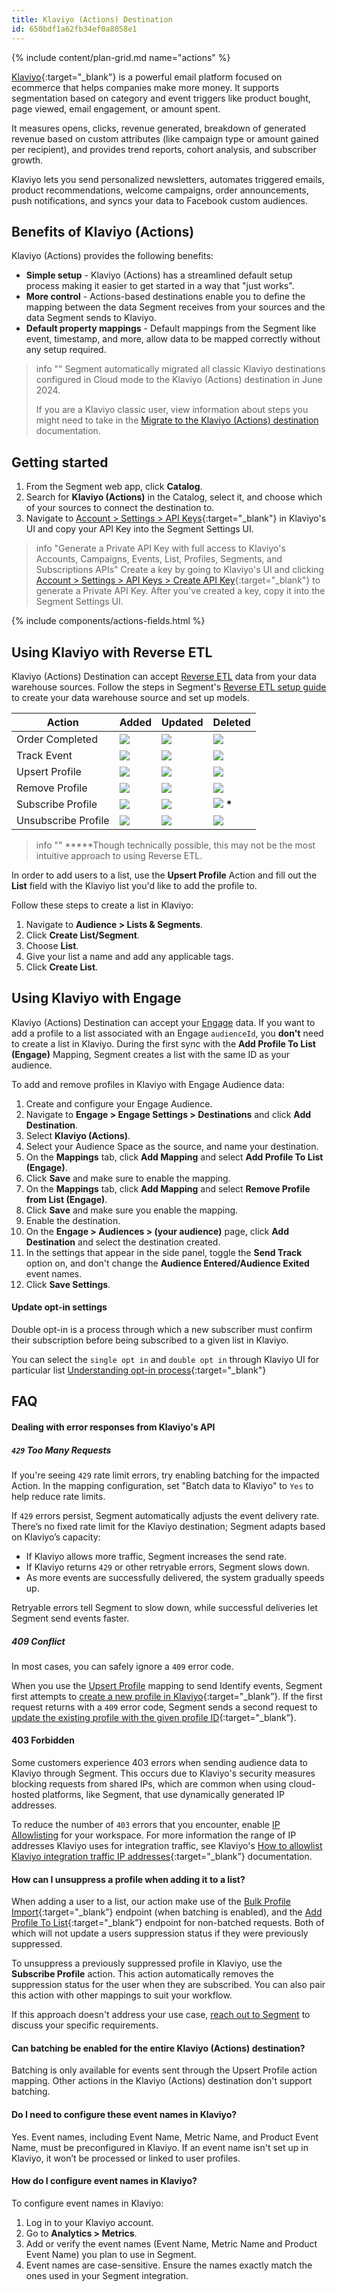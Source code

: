 ```yaml
---
title: Klaviyo (Actions) Destination
id: 650bdf1a62fb34ef0a8058e1
---
```


{% include content/plan-grid.md name="actions" %}

[Klaviyo](https://www.klaviyo.com){:target="_blank"} is a powerful email platform focused on ecommerce that helps companies make more money. It supports segmentation based on category and event triggers like product bought, page viewed, email engagement, or amount spent.

It measures opens, clicks, revenue generated, breakdown of generated revenue based on custom attributes (like campaign type or amount gained per recipient), and provides trend reports, cohort analysis, and subscriber growth.

Klaviyo lets you send personalized newsletters, automates triggered emails, product recommendations, welcome campaigns, order announcements, push notifications, and syncs your data to Facebook custom audiences.

## Benefits of Klaviyo (Actions)

Klaviyo (Actions) provides the following benefits:

- **Simple setup** - Klaviyo (Actions) has a streamlined default setup process making it easier to get started in a way that "just works".
- **More control** - Actions-based destinations enable you to define the mapping between the data Segment receives from your sources and the data Segment sends to Klaviyo.
- **Default property mappings** - Default mappings from the Segment like event, timestamp, and more, allow data to be mapped correctly without any setup required.

> info ""
> Segment automatically migrated all classic Klaviyo destinations configured in Cloud mode to the Klaviyo (Actions) destination in June 2024.
> 
> If you are a Klaviyo classic user, view information about steps you might need to take in the [Migrate to the Klaviyo (Actions) destination](/docs/connections/destinations/catalog/klaviyo#migrate-to-the-klaviyo-actions-destination) documentation. 

## Getting started

1. From the Segment web app, click **Catalog**.
2. Search for **Klaviyo (Actions)** in the Catalog, select it, and choose which of your sources to connect the destination to.
3. Navigate to [Account > Settings > API Keys](https://www.klaviyo.com/account#api-keys-tab){:target="_blank"} in Klaviyo's UI and copy your API Key into the Segment Settings UI.

> info "Generate a Private API Key with full access to Klaviyo's Accounts, Campaigns, Events, List, Profiles, Segments, and Subscriptions APIs"
> Create a key by going to Klaviyo's UI and clicking [Account > Settings > API Keys > Create API Key](https://www.klaviyo.com/account#api-keys-tab){:target="_blank"} to generate a Private API Key. After you've created a key, copy it into the Segment Settings UI.

{% include components/actions-fields.html %}

## Using Klaviyo with Reverse ETL

Klaviyo (Actions) Destination can accept [Reverse ETL](/docs/connections/reverse-etl/) data from your data warehouse sources. Follow the steps in Segment's [Reverse ETL setup guide](/docs/connections/reverse-etl/setup/#step-1-add-a-source) to create your data warehouse source and set up models.

| Action              | Added                                                   | Updated                                                   | Deleted                                                        |
| ------------------- | ------------------------------------------------------- | --------------------------------------------------------- | -------------------------------------------------------------- |
| Order Completed     | <img class="inline" src="/docs/images/supported.svg" /> | <img class="inline" src="/docs/images/unsupported.svg" /> | <img class="inline" src="/docs/images/unsupported.svg" />      |
| Track Event         | <img class="inline" src="/docs/images/supported.svg" /> | <img class="inline" src="/docs/images/unsupported.svg" /> | <img class="inline" src="/docs/images/unsupported.svg" />      |
| Upsert Profile      | <img class="inline" src="/docs/images/supported.svg" /> | <img class="inline" src="/docs/images/supported.svg" />   | <img class="inline" src="/docs/images/unsupported.svg" />      |
| Remove Profile      | <img class="inline" src="/docs/images/supported.svg" /> | <img class="inline" src="/docs/images/unsupported.svg" /> | <img class="inline" src="/docs/images/supported.svg" />        |
| Subscribe Profile   | <img class="inline" src="/docs/images/supported.svg" /> | <img class="inline" src="/docs/images/unsupported.svg" /> | <img class="inline" src="/docs/images/supported.svg" /> **\*** |
| Unsubscribe Profile | <img class="inline" src="/docs/images/supported.svg" /> | <img class="inline" src="/docs/images/unsupported.svg" /> | <img class="inline" src="/docs/images/supported.svg" />        |

> info ""
> **\***Though technically possible, this may not be the most intuitive approach to using Reverse ETL.

In order to add users to a list, use the **Upsert Profile** Action and fill out the **List** field with the Klaviyo list you'd like to add the profile to.

Follow these steps to create a list in Klaviyo:

1. Navigate to **Audience > Lists & Segments**.
2. Click **Create List/Segment**.
3. Choose **List**.
4. Give your list a name and add any applicable tags.
5. Click **Create List**.

## Using Klaviyo with Engage

Klaviyo (Actions) Destination can accept your [Engage](/docs/engage/) data. If you want to add a profile to a list associated with an Engage `audienceId`, you **don't** need to create a list in Klaviyo. During the first sync with the **Add Profile To List (Engage)** Mapping, Segment creates a list with the same ID as your audience.

To add and remove profiles in Klaviyo with Engage Audience data:

1. Create and configure your Engage Audience.
2. Navigate to **Engage > Engage Settings > Destinations** and click **Add Destination**.
3. Select **Klaviyo (Actions)**.
4. Select your Audience Space as the source, and name your destination.
5. On the **Mappings** tab, click **Add Mapping** and select **Add Profile To List (Engage)**.
6. Click **Save** and make sure to enable the mapping.
7. On the **Mappings** tab, click **Add Mapping** and select **Remove Profile from List (Engage)**.
8. Click **Save** and make sure you enable the mapping.
9. Enable the destination.
10. On the **Engage > Audiences > (your audience)** page, click **Add Destination** and select the destination created.
11. In the settings that appear in the side panel, toggle the **Send Track** option on, and don't change the **Audience Entered/Audience Exited** event names.
12. Click **Save Settings**.


#### Update opt-in settings

Double opt-in is a process through which a new subscriber must confirm their subscription before being subscribed to a given list in Klaviyo.

You can select the `single opt in` and `double opt in` through Klaviyo UI for particular list [Understanding opt-in process](https://help.klaviyo.com/hc/en-us/articles/115005251108#h_01HZ5G5ZQB825T0HDN5E2FA80G){:target="_blank"}


## FAQ

#### Dealing with error responses from Klaviyo's API
 
##### `429` Too Many Requests

If you're seeing `429` rate limit errors, try enabling batching for the impacted Action. In the mapping configuration, set "Batch data to Klaviyo" to `Yes` to help reduce rate limits.

If `429` errors persist, Segment automatically adjusts the event delivery rate. There’s no fixed rate limit for the Klaviyo destination; Segment adapts based on Klaviyo’s capacity:

- If Klaviyo allows more traffic, Segment increases the send rate.
- If Klaviyo returns `429` or other retryable errors, Segment slows down.
- As more events are successfully delivered, the system gradually speeds up.

Retryable errors tell Segment to slow down, while successful deliveries let Segment send events faster.

##### 409 Conflict
In most cases, you can safely ignore a `409` error code. 

When you use the [Upsert Profile](/docs/connections/destinations/catalog/actions-klaviyo/#upsert-profile) mapping to send Identify events, Segment first attempts to [create a new profile in Klaviyo](https://developers.klaviyo.com/en/reference/create_profile){:target="_blank”}. If the first request returns with a `409` error code, Segment sends a second request to [update the existing profile with the given profile ID](https://developers.klaviyo.com/en/reference/update_profile){:target="_blank”}.

#### 403 Forbidden

Some customers experience 403 errors when sending audience data to Klaviyo through Segment. This occurs due to Klaviyo's security measures blocking requests from shared IPs, which are common when using cloud-hosted platforms, like Segment, that use dynamically generated IP addresses.

To reduce the number of `403` errors that you encounter, enable [IP Allowlisting](/docs/connections/destinations/#ip-allowlisting) for your workspace. For more information the range of IP addresses Klaviyo uses for integration traffic, see Klaviyo's [How to allowlist Klaviyo integration traffic IP addresses](https://help.klaviyo.com/hc/en-us/articles/19143781289115){:target="_blank”} documentation. 

#### How can I unsuppress a profile when adding it to a list?

When adding a user to a list, our action make use of the [Bulk Profile Import](https://developers.klaviyo.com/en/reference/spawn_bulk_profile_import_job){:target="_blank”} endpoint (when batching is enabled), and the [Add Profile To List](https://developers.klaviyo.com/en/reference/create_list_relationships){:target="_blank”} endpoint for non-batched requests. Both of which will not update a users suppression status if they were previously suppressed. 

To unsuppress a previously suppressed profile in Klaviyo, use the **Subscribe Profile** action. This action automatically removes the suppression status for the user when they are subscribed. You can also pair this action with other mappings to suit your workflow.

If this approach doesn't address your use case, [reach out to Segment](mailto:friends@segment.com) to discuss your specific requirements.

#### Can batching be enabled for the entire Klaviyo (Actions) destination?

Batching is only available for events sent through the Upsert Profile action mapping. Other actions in the Klaviyo (Actions) destination don't support batching.

####  Do I need to configure these event names in Klaviyo?

Yes. Event names, including Event Name, Metric Name, and Product Event Name, must be preconfigured in Klaviyo. If an event name isn't set up in Klaviyo, it won’t be processed or linked to user profiles.

####  How do I configure event names in Klaviyo?

To configure event names in Klaviyo:
1. Log in to your Klaviyo account.
2. Go to **Analytics > Metrics**.
3. Add or verify the event names (Event Name, Metric Name and Product Event Name) you plan to use in Segment.
4. Event names are case-sensitive. Ensure the names exactly match the ones used in your Segment integration.
